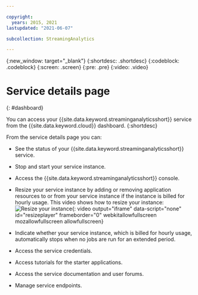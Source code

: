 ```yaml
---

copyright:
  years: 2015, 2021
lastupdated: "2021-06-07"

subcollection: StreamingAnalytics

---
```


<!-- Attribute definitions -->
{:new_window: target="_blank"}
{:shortdesc: .shortdesc}
{:codeblock: .codeblock}
{:screen: .screen}
{:pre: .pre}
{:video: .video}

# Service details page
{: #dashboard}

You can access your {{site.data.keyword.streaminganalyticsshort}} service from the {{site.data.keyword.cloud}} dashboard.
{:shortdesc}

From the service details page you can:

* See the status of your {{site.data.keyword.streaminganalyticsshort}} service.
* Stop and start your service instance.
* Access the {{site.data.keyword.streaminganalyticsshort}} console.
* Resize your service instance by adding or removing application resources to or from your service instance if the instance is billed for hourly usage. This video shows how to resize your instance:
![Resize your instance](https://www.youtube.com/embed/zbZ9am9UhPw){: video output="iframe" data-script="none" id="resizeplayer" frameborder="0" webkitallowfullscreen mozallowfullscreen allowfullscreen}

* Indicate whether your service instance, which is billed for hourly usage, automatically stops when no jobs are run for an extended period.
* Access the service credentials.
* Access tutorials for the starter applications.
* Access the service documentation and user forums.
* Manage service endpoints.
